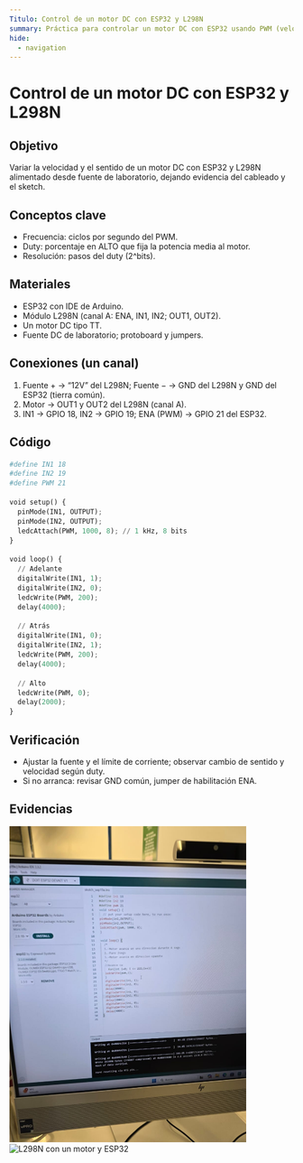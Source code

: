 ```yaml
---
Titulo: Control de un motor DC con ESP32 y L298N
summary: Práctica para controlar un motor DC con ESP32 usando PWM (velocidad) y dos pines de dirección por medio del L298N.
hide:
  - navigation
---
```


# Control de un motor DC con ESP32 y L298N

## Objetivo
Variar la velocidad y el sentido de un motor DC con ESP32 y L298N alimentado desde fuente de laboratorio, dejando evidencia del cableado y el sketch. 

## Conceptos clave
- Frecuencia: ciclos por segundo del PWM.
- Duty: porcentaje en ALTO que fija la potencia media al motor. 
- Resolución: pasos del duty (2^bits). 

## Materiales
- ESP32 con IDE de Arduino. 
- Módulo L298N (canal A: ENA, IN1, IN2; OUT1, OUT2). 
- Un motor DC tipo TT. 
- Fuente DC de laboratorio; protoboard y jumpers. 

## Conexiones (un canal)
1. Fuente + → “12V” del L298N; Fuente − → GND del L298N y GND del ESP32 (tierra común). 
2. Motor → OUT1 y OUT2 del L298N (canal A).
3. IN1 → GPIO 18, IN2 → GPIO 19; ENA (PWM) → GPIO 21 del ESP32.

## Código

```python
#define IN1 18
#define IN2 19
#define PWM 21

void setup() {
  pinMode(IN1, OUTPUT);
  pinMode(IN2, OUTPUT);
  ledcAttach(PWM, 1000, 8); // 1 kHz, 8 bits
}

void loop() {
  // Adelante
  digitalWrite(IN1, 1);
  digitalWrite(IN2, 0);
  ledcWrite(PWM, 200);
  delay(4000);

  // Atrás
  digitalWrite(IN1, 0);
  digitalWrite(IN2, 1);
  ledcWrite(PWM, 200);
  delay(4000);

  // Alto
  ledcWrite(PWM, 0);
  delay(2000);
}
```

## Verificación
- Ajustar la fuente y el límite de corriente; observar cambio de sentido y velocidad según duty.
- Si no arranca: revisar GND común, jumper de habilitación ENA.

## Evidencias
<img src="../recursos/imgs/Segundo/Actividad_5.jpg" alt="Carga del sketch" width="420"> 

<img src="../recursos/imgs/Segundo/Circuit_5.png" alt="L298N con un motor y ESP32" width="420"> 

